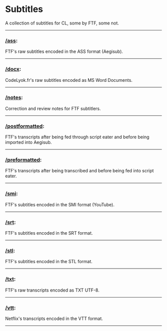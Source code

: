 # Subtitles

A collection of subtitles for CL, some by FTF, some not.

***

### [/ass](/subtitles/ass):

FTF's raw subtitles encoded in the ASS format (Aegisub).

***

### [/docx](/subtitles/docx):

CodeLyok.fr's raw subtitles encoded as MS Word Documents.

***

### [/notes](/subtitles/notes):

Correction and review notes for FTF subtitlers.

***

### [/postformatted](/subtitles/postformatted):

FTF's transcripts after being fed through script eater and before being imported into Aegisub.

***

### [/preformatted](/subtitles/preformatted):

FTF's transcripts after being transcribed and before being fed into script eater.

***

### [/smi](/subtitles/smi):

FTF's subtitles encoded in the SMI format (YouTube).

***

### [/srt](/subtitles/srt):

FTF's subtitles encoded in the SRT format.

***

### [/stl](/subtitles/stl):

FTF's subtitles encoded in the STL format.

***

### [/txt](/subtitles/txt):

FTF's raw transcripts encoded as TXT UTF-8.

***

### [/vtt](/subtitles/vtt):

Netflix's transcripts encoded in the VTT format.

***
